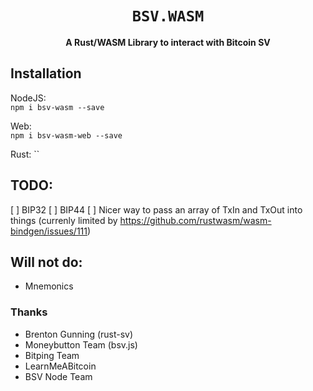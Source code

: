 <div align="center">

  <h1><code>BSV.WASM</code></h1>

  <strong>A Rust/WASM Library to interact with Bitcoin SV</strong>
</div>

## Installation
NodeJS:  
`npm i bsv-wasm --save`

Web:  
`npm i bsv-wasm-web --save`

Rust:
``

## TODO:
[ ] BIP32
[ ] BIP44
[ ] Nicer way to pass an array of TxIn and TxOut into things (currenly limited by https://github.com/rustwasm/wasm-bindgen/issues/111)

## Will not do:
- Mnemonics


### Thanks
- Brenton Gunning (rust-sv)
- Moneybutton Team (bsv.js)
- Bitping Team
- LearnMeABitcoin 
- BSV Node Team